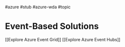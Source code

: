 #azure #stub #azure-wda #topic

# Event-Based Solutions
[[Explore Azure Event Grid]]
[[Explore Azure Event Hubs]]